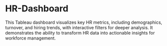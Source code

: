 # HR-Dashboard
This Tableau dashboard visualizes key HR metrics, including demographics, turnover, and hiring trends, with interactive filters for deeper analysis. It demonstrates the ability to transform HR data into actionable insights for workforce management.
